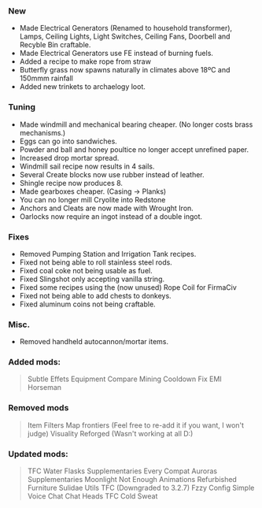### New
- Made Electrical Generators (Renamed to household transformer), Lamps, Ceiling Lights, Light Switches, Ceiling Fans, Doorbell and Recyble Bin craftable.
- Made Electrical Generators use FE instead of burning fuels.
- Added a recipe to make rope from straw
- Butterfly grass now spawns naturally in climates above 18ºC and 150mmm rainfall
- Added new trinkets to archaelogy loot.

### Tuning
- Made windmill and mechanical bearing cheaper. (No longer costs brass mechanisms.)
- Eggs can go into sandwiches.
- Powder and ball and honey poultice no longer accept unrefined paper.
- Increased drop mortar spread.
- Windmill sail recipe now results in 4 sails.
- Several Create blocks now use rubber instead of leather.
- Shingle recipe now produces 8.
- Made gearboxes cheaper. (Casing -> Planks)
- You can no longer mill Cryolite into Redstone
- Anchors and Cleats are now made with Wrought Iron.
- Oarlocks now require an ingot instead of a double ingot.

### Fixes
- Removed Pumping Station and Irrigation Tank recipes.
- Fixed not being able to roll stainless steel rods.
- Fixed coal coke not being usable as fuel.
- Fixed Slingshot only accepting vanilla string.
- Fixed some recipes using the (now unused) Rope Coil for FirmaCiv
- Fixed not being able to add chests to donkeys.
- Fixed aluminum coins not being craftable.

### Misc.
- Removed handheld autocannon/mortar items.

### Added mods:
> Subtle Effets
> Equipment Compare
> Mining Cooldown Fix
> EMI
> Horseman

### Removed mods
> Item Filters
> Map frontiers (Feel free to re-add it if you want, I won't judge)
> Visuality Reforged (Wasn't working at all D:)

### Updated mods:
> TFC Water Flasks
> Supplementaries
> Every Compat
> Auroras
> Supplementaries
> Moonlight
> Not Enough Animations
> Refurbished Furniture
> Sulidae Utils
> TFC (Downgraded to 3.2.7)
> Fzzy Config
> Simple Voice Chat
> Chat Heads
> TFC Cold Sweat